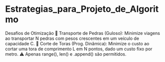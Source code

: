 # Estrategias_para_Projeto_de_Algoritmo
Desafios de Otimização 🔹 Transporte de Pedras (Guloso): Minimize viagens ao transportar N pedras com pesos crescentes em um veículo de capacidade C.  🔹 Corte de Toras (Prog. Dinâmica): Minimize o custo ao cortar uma tora de comprimento L em N pontos, dado um custo fixo por metro.  ⚠️ Apenas range(), len() e .append() são permitidos.
